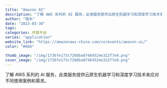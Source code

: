 ```yaml
---
title: "Amazon AI"
description: "了解 AWS 系列的 AI 服务，此类服务提供云原生机器学习和深度学习技术来应对不同使用案例和需求。"
author: "瑞东"
date: "2023-03-30"
tags:
categories: 开放平台
series: "application"
website_link: "https://amazonaws-china.com/cn/events/amazon-ai/"
color: "#666"

thumb_image: "/img/1736fe173c7268ba07464524e322f7e9.png"
cover_image: "/img/1736fe173c7268ba07464524e322f7e9.png"
---
```


了解 AWS 系列的 AI 服务，此类服务提供云原生机器学习和深度学习技术来应对不同使用案例和需求。
